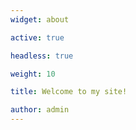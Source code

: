 ```yaml
---
widget: about

active: true

headless: true

weight: 10

title: Welcome to my site!

author: admin
---
```

